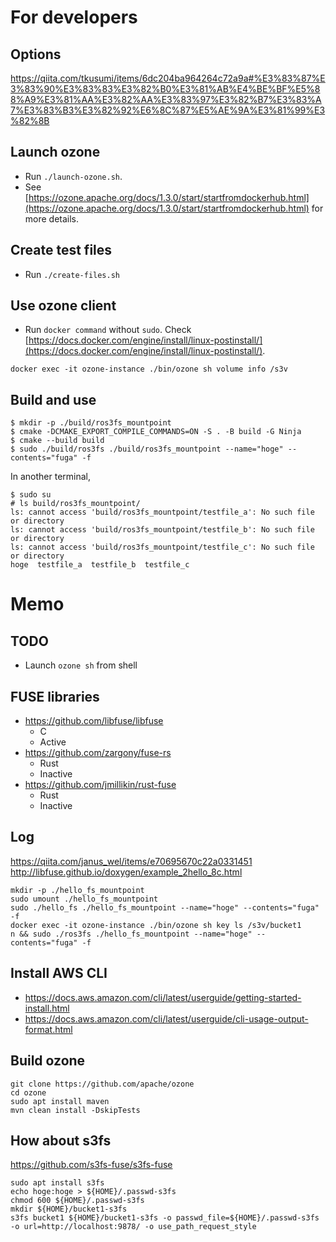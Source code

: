 # For developers
## Options
https://qiita.com/tkusumi/items/6dc204ba964264c72a9a#%E3%83%87%E3%83%90%E3%83%83%E3%82%B0%E3%81%AB%E4%BE%BF%E5%88%A9%E3%81%AA%E3%82%AA%E3%83%97%E3%82%B7%E3%83%A7%E3%83%B3%E3%82%92%E6%8C%87%E5%AE%9A%E3%81%99%E3%82%8B

## Launch ozone
- Run `./launch-ozone.sh`.
- See [https://ozone.apache.org/docs/1.3.0/start/startfromdockerhub.html](https://ozone.apache.org/docs/1.3.0/start/startfromdockerhub.html) for more details.

## Create test files
- Run `./create-files.sh`

## Use ozone client
- Run `docker command` without `sudo`. Check [https://docs.docker.com/engine/install/linux-postinstall/](https://docs.docker.com/engine/install/linux-postinstall/).
```
docker exec -it ozone-instance ./bin/ozone sh volume info /s3v
```

## Build and use
```
$ mkdir -p ./build/ros3fs_mountpoint
$ cmake -DCMAKE_EXPORT_COMPILE_COMMANDS=ON -S . -B build -G Ninja
$ cmake --build build
$ sudo ./build/ros3fs ./build/ros3fs_mountpoint --name="hoge" --contents="fuga" -f
```

In another terminal,
```
$ sudo su
# ls build/ros3fs_mountpoint/
ls: cannot access 'build/ros3fs_mountpoint/testfile_a': No such file or directory
ls: cannot access 'build/ros3fs_mountpoint/testfile_b': No such file or directory
ls: cannot access 'build/ros3fs_mountpoint/testfile_c': No such file or directory
hoge  testfile_a  testfile_b  testfile_c
```

# Memo

## TODO
- Launch `ozone sh` from shell

## FUSE libraries
- https://github.com/libfuse/libfuse
    - C
    - Active
- https://github.com/zargony/fuse-rs
    - Rust
    - Inactive
- https://github.com/jmillikin/rust-fuse
    - Rust
    - Inactive


## Log
https://qiita.com/janus_wel/items/e70695670c22a0331451
http://libfuse.github.io/doxygen/example_2hello_8c.html
```
mkdir -p ./hello_fs_mountpoint
sudo umount ./hello_fs_mountpoint
sudo ./hello_fs ./hello_fs_mountpoint --name="hoge" --contents="fuga" -f
docker exec -it ozone-instance ./bin/ozone sh key ls /s3v/bucket1
n && sudo ./ros3fs ./hello_fs_mountpoint --name="hoge" --contents="fuga" -f
```

## Install AWS CLI
- https://docs.aws.amazon.com/cli/latest/userguide/getting-started-install.html
- https://docs.aws.amazon.com/cli/latest/userguide/cli-usage-output-format.html

## Build ozone
```
git clone https://github.com/apache/ozone
cd ozone
sudo apt install maven
mvn clean install -DskipTests
```

## How about s3fs
https://github.com/s3fs-fuse/s3fs-fuse
```
sudo apt install s3fs
echo hoge:hoge > ${HOME}/.passwd-s3fs
chmod 600 ${HOME}/.passwd-s3fs
mkdir ${HOME}/bucket1-s3fs
s3fs bucket1 ${HOME}/bucket1-s3fs -o passwd_file=${HOME}/.passwd-s3fs -o url=http://localhost:9878/ -o use_path_request_style
```
